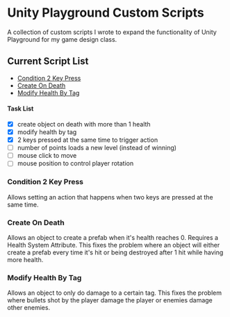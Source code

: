 # Unity Playground Custom Scripts
A collection of custom scripts I wrote to expand the functionality of Unity Playground for my game design class.

## Current Script List
* [Condition 2 Key Press](#Condition-2-Key-Press)
* [Create On Death](#Create-On-Death)
* [Modify Health By Tag](#Modify-Health-By-Tag)

#### Task List
- [x] create object on death with more than 1 health
- [x] modify health by tag
- [x] 2 keys pressed at the same time to trigger action
- [ ] number of points loads a new level (instead of winning)
- [ ] mouse click to move
- [ ] mouse position to control player rotation

### Condition 2 Key Press
Allows setting an action that happens when two keys are pressed at the same time.

### Create On Death
Allows an object to create a prefab when it's health reaches 0. Requires a Health System Attribute. This fixes the problem where an object will either create a prefab every time it's hit or being destroyed after 1 hit while having more health.

### Modify Health By Tag
Allows an object to only do damage to a certain tag. This fixes the problem where bullets shot by the player damage the player or enemies damage other enemies.
